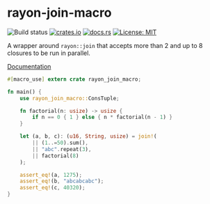# rayon-join-macro

![Build status](https://github.com/jakubadamw/rayon-join-macro/workflows/Build/badge.svg)
[![crates.io](https://img.shields.io/crates/v/rayon-join-macro.svg)](https://crates.io/crates/rayon-join-macro)
[![docs.rs](https://docs.rs/rayon-join-macro/badge.svg)](https://docs.rs/rayon-join-macro/latest)
[![License: MIT](https://img.shields.io/badge/License-MIT-yellow.svg)](https://opensource.org/licenses/MIT)

A wrapper around `rayon::join` that accepts more than 2 and up to 8 closures to be run in parallel.

[Documentation](https://docs.rs/rayon-join-macro/latest/)

```rust
#[macro_use] extern crate rayon_join_macro;

fn main() {
    use rayon_join_macro::ConsTuple;

    fn factorial(n: usize) -> usize {
        if n == 0 { 1 } else { n * factorial(n - 1) }
    }

    let (a, b, c): (u16, String, usize) = join!(
        || (1..=50).sum(),
        || "abc".repeat(3),
        || factorial(8)
    );

    assert_eq!(a, 1275);
    assert_eq!(b, "abcabcabc");
    assert_eq!(c, 40320);
}
```

